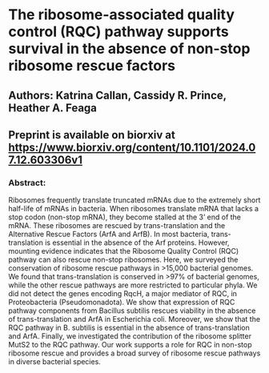 # The ribosome-associated quality control (RQC) pathway supports survival in the absence of non-stop ribosome rescue factors

## Authors: Katrina Callan, Cassidy R. Prince, Heather A. Feaga

## Preprint is available on biorxiv at https://www.biorxiv.org/content/10.1101/2024.07.12.603306v1

### Abstract:
Ribosomes frequently translate truncated mRNAs due to the extremely short half-life of mRNAs in bacteria. When ribosomes translate mRNA that lacks a stop codon (non-stop mRNA), they become stalled at the 3’ end of the mRNA. These ribosomes are rescued by trans-translation and the Alternative Rescue Factors (ArfA and ArfB). In most bacteria, trans-translation is essential in the absence of the Arf proteins. However, mounting evidence indicates that the Ribosome Quality Control (RQC) pathway can also rescue non-stop ribosomes. Here, we surveyed the conservation of ribosome rescue pathways in >15,000 bacterial genomes. We found that trans-translation is conserved in >97% of bacterial genomes, while the other rescue pathways are more restricted to particular phyla. We did not detect the genes encoding RqcH, a major mediator of RQC, in Proteobacteria (Pseudomonadota). We show that expression of RQC pathway components from Bacillus subtilis rescues viability in the absence of trans-translation and ArfA in Escherichia coli. Moreover, we show that the RQC pathway in B. subtilis is essential in the absence of trans-translation and ArfA. Finally, we investigated the contribution of the ribosome splitter MutS2 to the RQC pathway. Our work supports a role for RQC in non-stop ribosome rescue and provides a broad survey of ribosome rescue pathways in diverse bacterial species.

